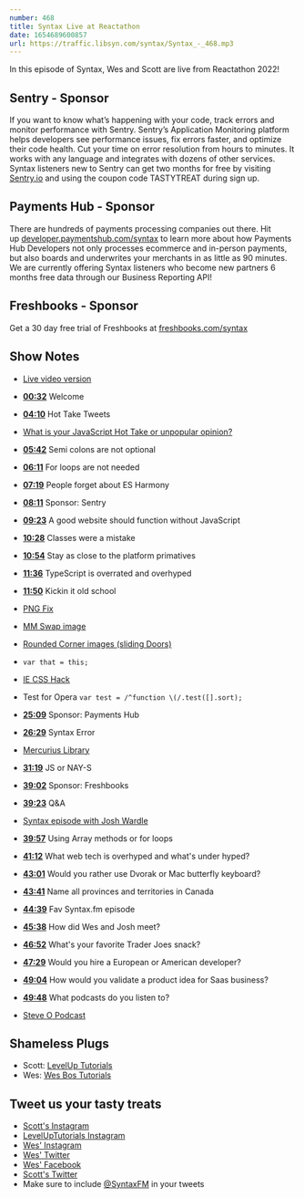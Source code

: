 ```yaml
---
number: 468
title: Syntax Live at Reactathon
date: 1654689600857
url: https://traffic.libsyn.com/syntax/Syntax_-_468.mp3
---
```


In this episode of Syntax, Wes and Scott are live from Reactathon 2022!

## Sentry  - Sponsor

If you want to know what’s happening with your code, track errors and monitor performance with Sentry. Sentry’s Application Monitoring platform helps developers see performance issues, fix errors faster, and optimize their code health. Cut your time on error resolution from hours to minutes. It works with any language and integrates with dozens of other services. Syntax listeners new to Sentry can get two months for  free by visiting [Sentry.io](https://sentry.io) and using the coupon code TASTYTREAT during sign up.

## Payments Hub - Sponsor

There are hundreds of payments processing companies out there. Hit up [developer.paymentshub.com/syntax](https://developer.paymentshub.com/syntax) to learn more about how Payments Hub Developers not only processes ecommerce and in-person payments, but also boards and underwrites your merchants in as little as 90 minutes. We are currently offering Syntax listeners who become new partners 6 months free data through our Business Reporting API!

## Freshbooks - Sponsor

Get a 30 day free trial of Freshbooks at [freshbooks.com/syntax](https://freshbooks.com/syntax)

## Show Notes

* [Live video version](https://www.youtube.com/watch?v=PXO0iopa5QI)

* **[00:32](#t=00:32)** Welcome
* **[04:10](#t=04:10)** Hot Take Tweets
* [What is your JavaScript Hot Take or unpopular opinion?](https://twitter.com/wesbos/status/1520074336463429637?s=21&t=mO9-2O0DO5fZ-uycIIbIcg)
* **[05:42](#t=05:42)** Semi colons are not optional
* **[06:11](#t=06:11)** For loops are not needed
* **[07:19](#t=07:19)** People forget about ES Harmony
* **[08:11](#t=08:11)** Sponsor: Sentry
* **[09:23](#t=09:23)** A good website should function without JavaScript
* **[10:28](#t=10:28)** Classes were a mistake
* **[10:54](#t=10:54)** Stay as close to the platform primatives
* **[11:36](#t=11:36)** TypeScript is overrated and overhyped
* **[11:50](#t=11:50)** Kickin it old school
* [PNG Fix](https://s3.us-west-2.amazonaws.com/secure.notion-static.com/7eaa615a-4f84-4f56-9183-552cac4a5609/Untitled.png?X-Amz-Algorithm=AWS4-HMAC-SHA256&X-Amz-Content-Sha256=UNSIGNED-PAYLOAD&X-Amz-Credential=AKIAT73L2G45EIPT3X45%2F20220606%2Fus-west-2%2Fs3%2Faws4_request&X-Amz-Date=20220606T214149Z&X-Amz-Expires=86400&X-Amz-Signature=2fa8be31a737a4a682db588382392c610b9ebb0b55036c977ffb6ae7a97d6356&X-Amz-SignedHeaders=host&response-content-disposition=filename%20%3D%22Untitled.png%22&x-id=GetObject)
* [MM Swap image](https://s3.us-west-2.amazonaws.com/secure.notion-static.com/e87aa8f9-0a24-4fa5-ad56-346e58e9c079/Untitled.png?X-Amz-Algorithm=AWS4-HMAC-SHA256&X-Amz-Content-Sha256=UNSIGNED-PAYLOAD&X-Amz-Credential=AKIAT73L2G45EIPT3X45%2F20220606%2Fus-west-2%2Fs3%2Faws4_request&X-Amz-Date=20220606T214119Z&X-Amz-Expires=86400&X-Amz-Signature=00eeacc735b72e354c23e37fdb69f011a9dc6160906bf9b83ab2c279c8d47801&X-Amz-SignedHeaders=host&response-content-disposition=filename%20%3D%22Untitled.png%22&x-id=GetObject)
* [Rounded Corner images (sliding Doors)](https://s3.us-west-2.amazonaws.com/secure.notion-static.com/746c04de-b14d-445c-9d4d-0897989affa0/Untitled.png?X-Amz-Algorithm=AWS4-HMAC-SHA256&X-Amz-Content-Sha256=UNSIGNED-PAYLOAD&X-Amz-Credential=AKIAT73L2G45EIPT3X45%2F20220606%2Fus-west-2%2Fs3%2Faws4_request&X-Amz-Date=20220606T214210Z&X-Amz-Expires=86400&X-Amz-Signature=c221f4fbc1606ca395f6110a29908d0327d00a19ef917db6d4eea5d76d6c1ffa&X-Amz-SignedHeaders=host&response-content-disposition=filename%20%3D%22Untitled.png%22&x-id=GetObject)
* `var that = this;`
* [IE CSS Hack](https://stackoverflow.com/questions/20541306/how-to-write-a-css-hack-for-ie-11)
* Test for Opera `var test = /^function \(/.test([].sort);`
* **[25:09](#t=25:09)** Sponsor: Payments Hub
* **[26:29](#t=26:29)** Syntax Error
* [Mercurius Library](https://pypi.org/project/mercurius-core-library/)
* **[31:19](#t=31:19)** JS or NAY-S
* **[39:02](#t=39:02)** Sponsor: Freshbooks
* **[39:23](#t=39:23)** Q&A
* [Syntax episode with Josh Wardle](https://syntax.fm/show/430/creator-of-wordle-josh-wardle)
* **[39:57](#t=39:57)** Using Array methods or for loops
* **[41:12](#t=41:12)** What web tech is overhyped and what's under hyped?
* **[43:01](#t=43:01)** Would you rather use Dvorak or Mac butterfly keyboard?
* **[43:41](#t=43:41)** Name all provinces and territories in Canada
* **[44:39](#t=44:39)** Fav Syntax.fm episode
* **[45:38](#t=45:38)** How did Wes and Josh meet?
* **[46:52](#t=46:52)** What's your favorite Trader Joes snack?
* **[47:29](#t=47:29)** Would you hire a European or American developer?
* **[49:04](#t=49:04)** How would you validate a product idea for Saas business?
* **[49:48](#t=49:48)** What podcasts do you listen to?
* [Steve O Podcast](https://www.steveo.com/pages/podcast)

## Shameless Plugs

* Scott: [LevelUp Tutorials](https://leveluptutorials.com/tutorials/keystone-js/introduction)
* Wes: [Wes Bos Tutorials](https://wesbos.com/courses)

## Tweet us your tasty treats

* [Scott's Instagram](https://www.instagram.com/stolinski/)
* [LevelUpTutorials Instagram](https://www.instagram.com/LevelUpTutorials/)
* [Wes' Instagram](https://www.instagram.com/wesbos/)
* [Wes' Twitter](https://twitter.com/wesbos)
* [Wes' Facebook](https://www.facebook.com/wesbos.developer)
* [Scott's Twitter](https://twitter.com/stolinski)
* Make sure to include [@SyntaxFM](https://twitter.com/SyntaxFM) in your tweets
